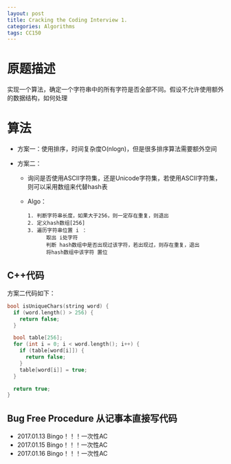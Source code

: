```yaml
---
layout: post
title: Cracking the Coding Interview 1.
categories: Algorithms
tags: CC150
---
```


# 原题描述

实现一个算法，确定一个字符串中的所有字符是否全部不同。假设不允许使用额外的数据结构，如何处理

# 算法

- 方案一：使用排序，时间复杂度O(nlogn)，但是很多排序算法需要额外空间

- 方案二：

  - 询问是否使用ASCII字符集，还是Unicode字符集，若使用ASCII字符集，则可以采用数组来代替hash表

  - Algo：

    ```
    1. 判断字符串长度，如果大于256，则一定存在重复，则退出
    2. 定义hash数组[256]
    3. 遍历字符串位置 i ：
       	  取出 i处字符
       	  判断 hash数组中是否出现过该字符，若出现过，则存在重复，退出
       	  将hash数组中该字符 置位
    ```

## C++代码

方案二代码如下：

```c++
bool isUniqueChars(string word) {
  if (word.length() > 256) {
    return false;
  }

  bool table[256];
  for (int i = 0; i < word.length(); i++) {
    if (table[word[i]]) {
      return false;
    }
    table[word[i]] = true;
  }

  return true;
}
```

## Bug Free Procedure 从记事本直接写代码

- 2017.01.13 Bingo！！！一次性AC
- 2017.01.15 Bingo！！！一次性AC
- 2017.01.16 Bingo！！！一次性AC